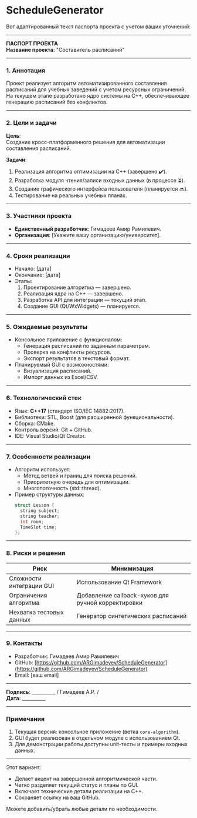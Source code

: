 # ScheduleGenerator
Вот адаптированный текст паспорта проекта с учетом ваших уточнений:

---

**ПАСПОРТ ПРОЕКТА**  
**Название проекта**: "Составитель расписаний"  

---

### **1. Аннотация**  
Проект реализует алгоритм автоматизированного составления расписаний для учебных заведений с учетом ресурсных ограничений. На текущем этапе разработано ядро системы на C++, обеспечивающее генерацию расписаний без конфликтов.  

---

### **2. Цели и задачи**  
**Цель**:  
Создание кросс-платформенного решения для автоматизации составления расписаний.  

**Задачи**:  
1. Реализация алгоритма оптимизации на C++ (завершено ✔️).  
2. Разработка модуля чтения/записи входных данных (в процессе ⏳).  
3. Создание графического интерфейса пользователя (планируется 🔜).  
4. Тестирование на реальных учебных планах.  

---

### **3. Участники проекта**  
- **Единственный разработчик**: Гимадеев Амир Рамилевич.  
- **Организация**: [Укажите вашу организацию/университет].  

---

### **4. Сроки реализации**  
- Начало: [дата]  
- Окончание: [дата]  
- Этапы:  
  1. Проектирование алгоритма — завершено.  
  2. Реализация ядра на C++ — завершено.  
  3. Разработка API для интеграции — текущий этап.  
  4. Создание GUI (Qt/WxWidgets) — планируется.  

---

### **5. Ожидаемые результаты**  
- Консольное приложение с функционалом:  
  - Генерация расписаний по заданным параметрам.  
  - Проверка на конфликты ресурсов.  
  - Экспорт результатов в текстовый формат.  
- Планируемый GUI с возможностями:  
  - Визуализация расписаний.  
  - Импорт данных из Excel/CSV.  

---

### **6. Технологический стек**  
- Язык: **C++17** (стандарт ISO/IEC 14882:2017).  
- Библиотеки: STL, Boost (для расширенной функциональности).  
- Сборка: CMake.  
- Контроль версий: Git + GitHub.  
- IDE: Visual Studio/Qt Creator.  

---

### **7. Особенности реализации**  
- Алгоритм использует:  
  - Метод ветвей и границ для поиска решений.  
  - Приоритетную очередь для оптимизации.  
  - Многопоточность (std::thread).  
- Пример структуры данных:  
  ```cpp
  struct Lesson {
    string subject;
    string teacher;
    int room;
    TimeSlot time;
  }; 
  ```

---

### **8. Риски и решения**  
| Риск | Минимизация |
|------|-------------|
| Сложности интеграции GUI | Использование Qt Framework |
| Ограничения алгоритма | Добавление callback-хуков для ручной корректировки |
| Нехватка тестовых данных | Генератор синтетических расписаний |

---

### **9. Контакты**  
- Разработчик: Гимадеев Амир Рамилевич  
- GitHub: [https://github.com/ARGimadeyev/ScheduleGenerator](https://github.com/ARGimadeyev/ScheduleGenerator)  
- Email: [ваш email]  

---

**Подпись**: __________ / Гимадеев А.Р. /  
**Дата**: __________  

---

### **Примечания**  
1. Текущая версия: консольное приложение (ветка `core-algorithm`).  
2. GUI будет реализован в отдельном модуле с использованием Qt.  
3. Для демонстрации работы доступны unit-тесты и примеры входных данных.  

---

Этот вариант:  
- Делает акцент на завершенной алгоритмической части.  
- Четко разделяет текущий статус и планы по GUI.  
- Включает технические детали реализации на C++.  
- Сохраняет ссылку на ваш GitHub.  

Можете добавить/убрать любые детали по необходимости.
